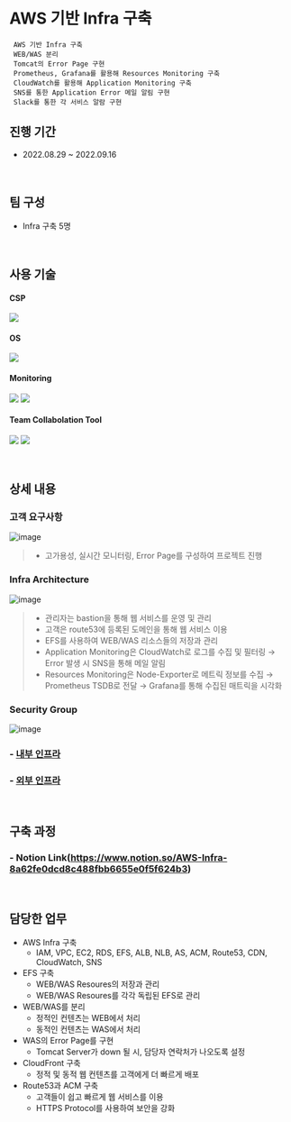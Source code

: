 # AWS 기반 Infra 구축
     AWS 기반 Infra 구축
     WEB/WAS 분리
     Tomcat의 Error Page 구현
     Prometheus, Grafana를 활용해 Resources Monitoring 구축
     CloudWatch를 활용해 Application Monitoring 구축
     SNS를 통한 Application Error 메일 알림 구현
     Slack를 통한 각 서비스 알람 구현
## 진행 기간
- 2022.08.29 ~ 2022.09.16

</br>

## 팀 구성
- Infra 구축 5명

</br>

## 사용 기술
#### CSP
<img src="https://img.shields.io/badge/Amazon AWS-232F3E?style=flat-square&logo=Amazon AWS&logoColor=white"> <!--AWS-->
#### OS
<img src="https://img.shields.io/badge/Amazon Linux-232F3E?style=flat-square&logo=Amazon AWS&logoColor=white"> <!--amazon linux-->
#### Monitoring
<img src="https://img.shields.io/badge/Prometheus-E6522C?style=flat-square&logo=Prometheus&logoColor=white"> <!--Prometheus--> 
<img src="https://img.shields.io/badge/Grafana-F46800?style=flat-square&logo=Grafana&logoColor=white"> <!--Grafana--> 
#### Team Collabolation Tool
<img src="https://img.shields.io/badge/Notion-000000?style=flat-square&logo=Notion&logoColor=white"> <!--Notion-->
<img src="https://img.shields.io/badge/Drawio-000000?style=flat-square&logo=Drawio&logoColor=white"> <!--Draw.io-->

</br>

## 상세 내용 
### 고객 요구사항
![image](https://user-images.githubusercontent.com/110655823/215494913-a04785ef-69bf-483b-a977-4ba859f66757.png)
>- 고가용성, 실시간 모니터링, Error Page를 구성하여 프로젝트 진행
### Infra Architecture
![image](https://user-images.githubusercontent.com/110655823/215495265-30c7cdd6-5be8-4d70-b560-f72a45b5dddc.png)
>- 관리자는 bastion을 통해 웹 서비스를 운영 및 관리
>- 고객은 route53에 등록된 도메인을 통해 웹 서비스 이용
>- EFS를 사용하여 WEB/WAS 리소스들의 저장과 관리
>- Application Monitoring은 CloudWatch로 로그를 수집 및 필터링 → Error 발생 시 SNS을 통해 메일 알림
>- Resources Monitoring은 Node-Exporter로 메트릭 정보를 수집 → Prometheus TSDB로 전달 → Grafana를 통해 수집된 매트릭을 시각화

### Security Group
![image](https://user-images.githubusercontent.com/110655823/215495468-ceb8bf50-58d9-4b1e-b9ec-9efeb5cb34fa.png)

### - [내부 인프라](https://github.com/hyunjaebok/AWeSome_AWS_3Tier_SemiProject/tree/main/내부%20인프라)
### - [외부 인프라](https://github.com/hyunjaebok/AWeSome_AWS_3Tier_SemiProject/tree/main/외부%20인프라)


</br>

## 구축 과정
### - Notion Link(https://www.notion.so/AWS-Infra-8a62fe0dcd8c488fbb6655e0f5f624b3)

</br>

## 담당한 업무
- AWS Infra 구축
    - IAM, VPC, EC2, RDS, EFS, ALB, NLB, AS, ACM, Route53, CDN, CloudWatch, SNS
- EFS 구축
    - WEB/WAS Resoures의 저장과 관리
    - WEB/WAS Resoures를 각각 독립된 EFS로 관리
- WEB/WAS를 분리
    - 정적인 컨텐츠는 WEB에서 처리
    - 동적인 컨텐츠는 WAS에서 처리
- WAS의 Error Page를 구현
    - Tomcat Server가 down 될 시, 담당자 연락처가 나오도록 설정
- CloudFront 구축
    - 정적 및 동적 웹 컨텐츠를 고객에게 더 빠르게 배포
- Route53과 ACM 구축
    - 고객들이 쉽고 빠르게 웹 서비스를 이용
    - HTTPS Protocol를 사용하여 보안을 강화
